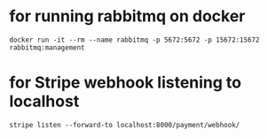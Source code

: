 # for running rabbitmq on docker
`docker run -it --rm --name rabbitmq -p 5672:5672 -p 15672:15672 rabbitmq:management`

# for Stripe webhook listening to localhost
`stripe listen --forward-to localhost:8000/payment/webhook/`
